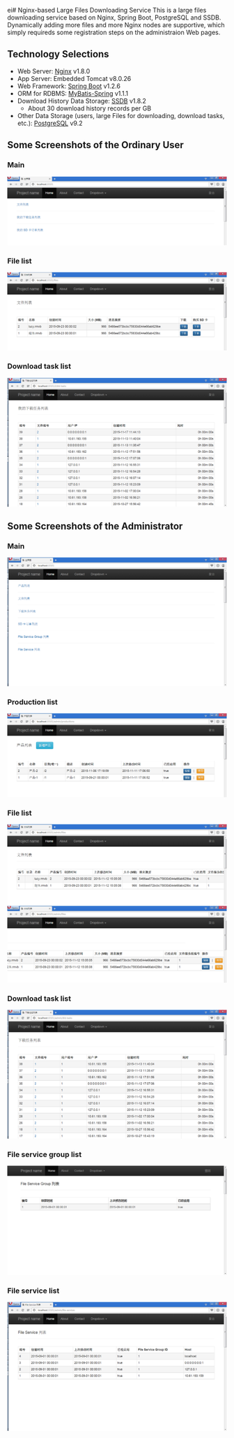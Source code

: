 ei# Nginx-based Large Files Downloading Service
This is a large files downloading service based on Nginx, Spring Boot, PostgreSQL and SSDB. Dynamically adding more files and more Nginx nodes are supportive, which simply requireds some registration steps on the administraion Web pages.

## Technology Selections
- Web Server: [Nginx](http://nginx.org/) v1.8.0
- App Server: Embedded Tomcat v8.0.26
- Web Framework: [Spring Boot](https://github.com/spring-projects/spring-boot/)  v1.2.6
- ORM for RDBMS: [MyBatis-Spring](http://mybatis.github.io/spring/) v1.1.1
- Download History Data Storage: [SSDB](https://www.github.com/ideawu/ssdb/)  v1.8.2
	- About 30 download history records per GB
- Other Data Storage (users, large Files for downloading, download tasks, etc.): [PostgreSQL](http://www.postgresql.org/)  v9.2

## Some Screenshots of the Ordinary User
### Main
![](doc/readme/images/ordinary/main.png)
### File list
![](doc/readme/images/ordinary/file_list.png)
### Download task list
![](doc/readme/images/ordinary/download_task_list.png)

## Some Screenshots of the Administrator
### Main
![](doc/readme/images/admin/main.png)
### Production list
![](doc/readme/images/admin/production_list.png)
### File list
![](doc/readme/images/admin/file_list_1.png)
![](doc/readme/images/admin/file_list_2.png)
### Download task list
![](doc/readme/images/admin/download_task_list.png)
### File service group list
![](doc/readme/images/admin/file_service_group_list.png)
### File service list
![](doc/readme/images/admin/file_service_list.png)



